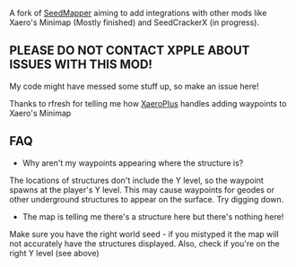 A fork of [SeedMapper](https://github.com/xpple/SeedMapper) aiming to add integrations with other mods like Xaero's Minimap (Mostly finished) and SeedCrackerX (in progress).
## PLEASE DO NOT CONTACT XPPLE ABOUT ISSUES WITH THIS MOD! 
My code might have messed some stuff up, so make an issue here!

Thanks to rfresh for telling me how [XaeroPlus](https://github.com/rfresh2/XaeroPlus) handles adding waypoints to Xaero's Minimap

## FAQ
* Why aren't my waypoints appearing where the structure is?

The locations of structures don't include the Y level, so the waypoint spawns at the player's Y level. This may cause waypoints for geodes or other underground structures to appear on the surface. Try digging down.

* The map is telling me there's a structure here but there's nothing here!

Make sure you have the right world seed - if you mistyped it the map will not accurately have the structures displayed. Also, check if you're on the right Y level (see above)

